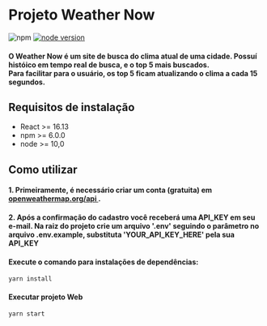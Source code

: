 # Projeto Weather Now
![npm](https://img.shields.io/npm/v/react?label=react)
[![node version](https://img.shields.io/node/v/react)](https://img.shields.io/node/v/react)



#### O Weather Now é um site de busca do clima atual de uma cidade. Possuí históico em tempo real de busca, e o top 5 mais buscados.<br> Para facilitar para o usuário, os top 5 ficam atualizando o clima a cada 15 segundos.

## Requisitos de instalação

- React >= 16.13
- npm >= 6.0.0
- node >= 10,0


## Como utilizar

#### 1. Primeiramente, é necessário criar um conta (gratuita) em <a href="https://openweathermap.org/api" > openweathermap.org/api </a>.

#### 2. Após a confirmação do cadastro você receberá uma <b>API_KEY</b> em seu e-mail. Na raiz do projeto crie um arquivo '.env' seguindo o parâmetro no arquivo .env.example, substituta 'YOUR_API_KEY_HERE' pela sua <b>API_KEY</b> 


#### Execute o comando para instalações de dependências:

```
yarn install
```

#### Executar projeto Web

```
yarn start
```
